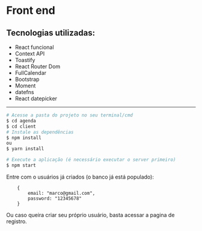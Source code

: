 # Front end

<h2>Tecnologias utilizadas:</h2>
<ul>
    <li>React funcional</li>
    <li>Context API</li>
    <li>Toastify</li>
    <li>React Router Dom</li>
    <li>FullCalendar</li>
    <li>Bootstrap</li>
    <li>Moment</li>
    <li>datefns</li>
    <li>React datepicker</li>




</ul>
<hr>

```bash
# Acesse a pasta do projeto no seu terminal/cmd
$ cd agenda
$ cd client
# Instale as dependências
$ npm install
ou
$ yarn install

# Execute a aplicação (é necessário executar o server primeiro)
$ npm start

```

Entre com o usuários já criados (o banco já está populado):

````
    {
        email: "marco@gmail.com",
        password: "12345678"
    }
````
Ou caso queira criar seu próprio usuário, basta acessar a pagina de registro.